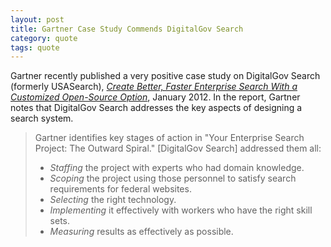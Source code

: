 ```yaml
---
layout: post
title: Gartner Case Study Commends DigitalGov Search
category: quote
tags: quote
---
```


Gartner recently published a very positive case study on DigitalGov Search (formerly USASearch), *[Create Better, Faster Enterprise Search With a Customized Open-Source Option](https://www.gartner.com/DisplayDocument?id=1909916)*, January 2012. In the report, Gartner notes that DigitalGov Search addresses the key aspects of designing a search system.

> Gartner identifies key stages of action in "Your Enterprise Search Project: The Outward Spiral." [DigitalGov Search] addressed them all:
> 
> * *Staffing* the project with experts who had domain knowledge.
> * *Scoping* the project using those personnel to satisfy search requirements for federal websites.
> * *Selecting* the right technology.
> * *Implementing* it effectively with workers who have the right skill sets.
> * *Measuring* results as effectively as possible.
